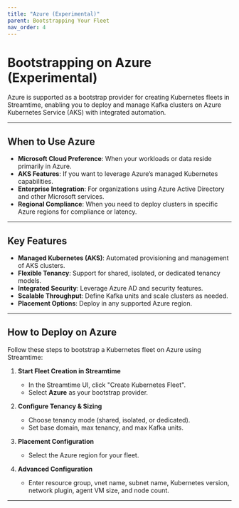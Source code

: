 ```yaml
---
title: "Azure (Experimental)"
parent: Bootstrapping Your Fleet
nav_order: 4
---
```


# Bootstrapping on Azure (Experimental)

Azure is supported as a bootstrap provider for creating Kubernetes fleets in Streamtime, enabling you to deploy and manage Kafka clusters on Azure Kubernetes Service (AKS) with integrated automation.

---

## When to Use Azure

- **Microsoft Cloud Preference**: When your workloads or data reside primarily in Azure.
- **AKS Features**: If you want to leverage Azure’s managed Kubernetes capabilities.
- **Enterprise Integration**: For organizations using Azure Active Directory and other Microsoft services.
- **Regional Compliance**: When you need to deploy clusters in specific Azure regions for compliance or latency.

---

## Key Features

- **Managed Kubernetes (AKS)**: Automated provisioning and management of AKS clusters.
- **Flexible Tenancy**: Support for shared, isolated, or dedicated tenancy models.
- **Integrated Security**: Leverage Azure AD and security features.
- **Scalable Throughput**: Define Kafka units and scale clusters as needed.
- **Placement Options**: Deploy in any supported Azure region.

---

## How to Deploy on Azure
Follow these steps to bootstrap a Kubernetes fleet on Azure using Streamtime:

1. **Start Fleet Creation in Streamtime**
   - In the Streamtime UI, click "Create Kubernetes Fleet".
   - Select **Azure** as your bootstrap provider.

2. **Configure Tenancy & Sizing**
   - Choose tenancy mode (shared, isolated, or dedicated).
   - Set base domain, max tenancy, and max Kafka units.

3. **Placement Configuration**
   - Select the Azure region for your fleet.

4. **Advanced Configuration**
   - Enter resource group, vnet name, subnet name, Kubernetes version, network plugin, agent VM size, and node count.


---
